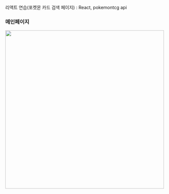 리액트 연습(포켓몬 카드 검색 페이지) : React, pokemontcg api

<h3>메인페이지</h3>
<img src = "https://github.com/user-attachments/assets/9b8e58d6-4188-4124-9813-c089e47bfbce" width="500"></img>

